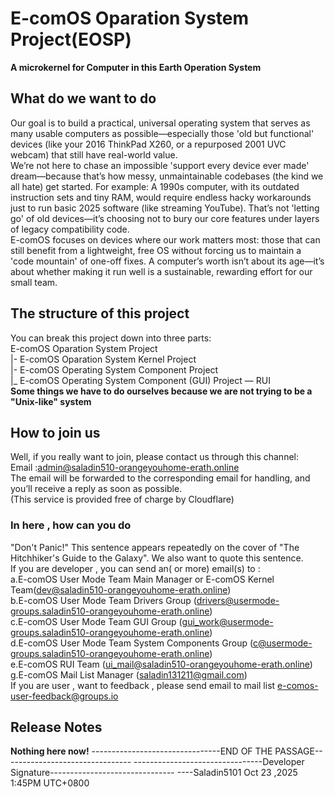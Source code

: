 # E-comOS Oparation System Project(EOSP)
**A microkernel for Computer in this Earth Operation System**
## What do we want to do 
Our goal is to build a practical, universal operating system that serves as many usable computers as possible—especially those 'old but functional' devices (like your 2016 ThinkPad X260, or a repurposed 2001 UVC webcam) that still have real-world value.<br>
We’re not here to chase an impossible 'support every device ever made' dream—because that’s how messy, unmaintainable codebases (the kind we all hate) get started. For example: A 1990s computer, with its outdated instruction sets and tiny RAM, would require endless hacky workarounds just to run basic 2025 software (like streaming YouTube). That’s not 'letting go' of old devices—it’s choosing not to bury our core features under layers of legacy compatibility code.<br>
E-comOS focuses on devices where our work matters most: those that can still benefit from a lightweight, free OS without forcing us to maintain a 'code mountain' of one-off fixes. A computer’s worth isn’t about its age—it’s about whether making it run well is a sustainable, rewarding effort for our small team.<br>
## The structure of this project
You can break this project down into three parts:<br>
 E-comOS Oparation System Project<br>
|- E-comOS Oparation System Kernel Project<br>
|- E-comOS Operating System Component Project<br>
|_ E-comOS Operating System Component (GUI) Project — RUI<br>
**Some things we have to do ourselves because we are not trying to be a "Unix-like" system**
## How to join us
Well, if you really want to join, please contact us through this channel:<br>
Email :admin@saladin510-orangeyouhome-erath.online<br>
The email will be forwarded to the corresponding email for handling, and you’ll receive a reply as soon as possible.<br>
(This service is provided free of charge by Cloudflare)
### In here , how can you do
"Don't Panic!" This sentence appears repeatedly on the cover of "The Hitchhiker's Guide to the Galaxy". We also want to quote this sentence.<br>
If you are developer , you can send an( or more) email(s) to :<br>
a.E-comOS User Mode Team Main Manager or E-comOS Kernel Team(dev@saladin510-orangeyouhome-erath.online)<br>
b.E-comOS User Mode Team Drivers Group (drivers@usermode-groups.saladin510-orangeyouhome-erath.online)<br>
c.E-comOS User Mode Team GUI Group (gui_work@usermode-groups.saladin510-orangeyouhome-erath.online)<br>
d.E-comOS User Mode Team System Components Group (c@usermode-groups.saladin510-orangeyouhome-erath.online)<br>
e.E-comOS RUI Team (ui_mail@saladin510-orangeyouhome-erath.online)<br>
g.E-comOS Mail List Manager (saladin131211@gmail.com)<br>
If you are user , want to feedback , please send email to mail list <e-comos-user-feedback@groups.io>
## Release Notes
**Nothing here now!**
--------------------------------END OF THE PASSAGE--------------------------------
--------------------------------Developer Signature-------------------------------
----Saladin5101 Oct 23 ,2025 1:45PM UTC+0800
